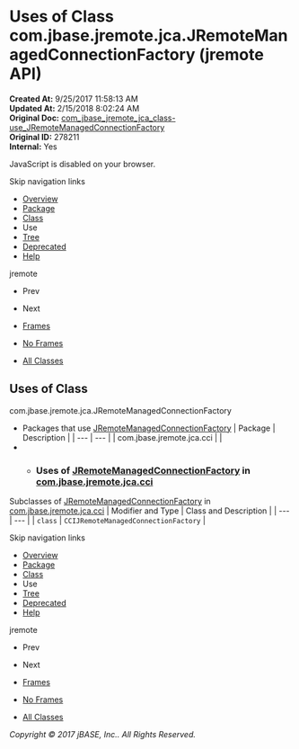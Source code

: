 # Uses of Class com.jbase.jremote.jca.JRemoteManagedConnectionFactory (jremote   API)

**Created At:** 9/25/2017 11:58:13 AM  
**Updated At:** 2/15/2018 8:02:24 AM  
**Original Doc:** [com_jbase_jremote_jca_class-use_JRemoteManagedConnectionFactory](https://docs.jbase.com/39261-class-use/com_jbase_jremote_jca_class-use_JRemoteManagedConnectionFactory)  
**Original ID:** 278211  
**Internal:** Yes  

<!--<br>    try {<br>        if (location.href.indexOf('is-external=true') == -1) {<br>            parent.document.title="Uses of Class com.jbase.jremote.jca.JRemoteManagedConnectionFactory (jremote   API)";<br>        }<br>    }<br>    catch(err) {<br>    }<br>//-->
JavaScript is disabled on your browser.

Skip navigation links

- [Overview](../../../../../overview-summary.html)
- [Package](./../../com.jbase.jremote.jca-%28jremote---api%29)
- [Class](./../../jremotemanagedconnectionfactory-%28jremote---api%29 "class in com.jbase.jremote.jca")
- Use
- [Tree](./../../com.jbase.jremote.jca-class-hierarchy-%28jremote---api%29)
- [Deprecated](../../../../../deprecated-list.html)
- [Help](../../../../../help-doc.html)


jremote <br>

- Prev
- Next


- [Frames](./.)
- [No Frames](./.)


- [All Classes](../../../../../allclasses-noframe.html)


<!--<br>  allClassesLink = document.getElementById("allclasses\_navbar\_top");<br>  if(window==top) {<br>    allClassesLink.style.display = "block";<br>  }<br>  else {<br>    allClassesLink.style.display = "none";<br>  }<br>  //-->

## Uses of Class
com.jbase.jremote.jca.JRemoteManagedConnectionFactory

- Packages that use [JRemoteManagedConnectionFactory](./../../jremotemanagedconnectionfactory-%28jremote---api%29 "class in com.jbase.jremote.jca") | Package | Description |
| --- | --- |
| com.jbase.jremote.jca.cci |   |
- - ### Uses of [JRemoteManagedConnectionFactory](./../../jremotemanagedconnectionfactory-%28jremote---api%29 "class in com.jbase.jremote.jca") in [com.jbase.jremote.jca.cci](./../../cci/com.jbase.jremote.jca.cci-%28jremote---api%29)


Subclasses of [JRemoteManagedConnectionFactory](./../../jremotemanagedconnectionfactory-%28jremote---api%29 "class in com.jbase.jremote.jca") in [com.jbase.jremote.jca.cci](./../../cci/com.jbase.jremote.jca.cci-%28jremote---api%29) | Modifier and Type | Class and Description |
| --- | --- |
| `class` | `CCIJRemoteManagedConnectionFactory`  |

Skip navigation links

- [Overview](../../../../../overview-summary.html)
- [Package](./../../com.jbase.jremote.jca-%28jremote---api%29)
- [Class](./../../jremotemanagedconnectionfactory-%28jremote---api%29 "class in com.jbase.jremote.jca")
- Use
- [Tree](./../../com.jbase.jremote.jca-class-hierarchy-%28jremote---api%29)
- [Deprecated](../../../../../deprecated-list.html)
- [Help](../../../../../help-doc.html)


jremote <br>

- Prev
- Next


- [Frames](./.)
- [No Frames](./.)


- [All Classes](../../../../../allclasses-noframe.html)


<!--<br>  allClassesLink = document.getElementById("allclasses\_navbar\_bottom");<br>  if(window==top) {<br>    allClassesLink.style.display = "block";<br>  }<br>  else {<br>    allClassesLink.style.display = "none";<br>  }<br>  //-->

*Copyright © 2017 jBASE, Inc.. All Rights Reserved.*
